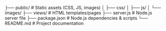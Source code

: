 ├── public/           # Static assets (CSS, JS, images)
│   ├── css/
│   ├── js/
│   └── images/
├── views/            # HTML templates/pages
├── server.js         # Node.js server file
├── package.json      # Node.js dependencies & scripts
└── README.md         # Project documentation
